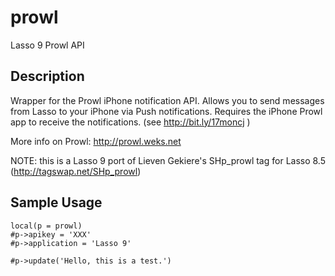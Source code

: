 prowl
=====

Lasso 9 Prowl API


Description
-----------

Wrapper for the Prowl iPhone notification API. Allows you to send messages from Lasso to your iPhone via Push notifications. Requires the iPhone Prowl app to receive the notifications. (see http://bit.ly/17moncj ) 

More info on Prowl: http://prowl.weks.net

NOTE: this is a Lasso 9 port of Lieven Gekiere's SHp_prowl tag for Lasso 8.5 (http://tagswap.net/SHp_prowl)

Sample Usage
------------
```
local(p = prowl)
#p->apikey = 'XXX'
#p->application = 'Lasso 9'
 
#p->update('Hello, this is a test.')
```
